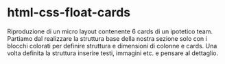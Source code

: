 # html-css-float-cards
Riproduzione di un micro layout contenente 6 cards di un ipotetico team.
Partiamo dal realizzare la struttura base della nostra sezione solo con i blocchi colorati per definire struttura e dimensioni di colonne e cards. Una volta definita la struttura inserire  testi, immagini etc. e pensare al dettaglio.